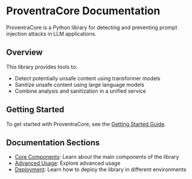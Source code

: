 # ProventraCore Documentation

ProventraCore is a Python library for detecting and preventing prompt injection attacks in LLM applications.

## Overview

This library provides tools to:
- Detect potentially unsafe content using transformer models
- Sanitize unsafe content using large language models
- Combine analysis and sanitization in a unified service

## Getting Started

To get started with ProventraCore, see the [Getting Started Guide](./getting-started.md).

## Documentation Sections

- [Core Components](./components.md): Learn about the main components of the library
- [Advanced Usage](./advanced-usage.md): Explore advanced usage
- [Deployment](./deployment.md): Learn how to deploy the library in different environments